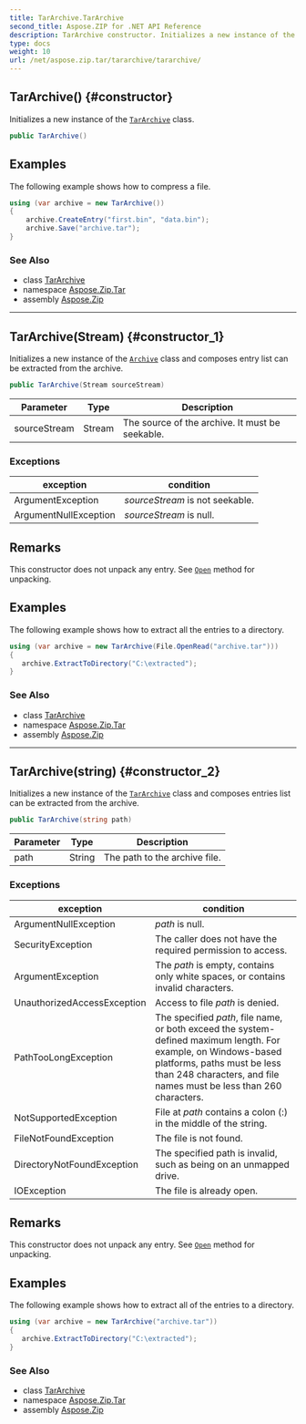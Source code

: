 ```yaml
---
title: TarArchive.TarArchive
second_title: Aspose.ZIP for .NET API Reference
description: TarArchive constructor. Initializes a new instance of the TarArchive class
type: docs
weight: 10
url: /net/aspose.zip.tar/tararchive/tararchive/
---
```

## TarArchive() {#constructor}

Initializes a new instance of the [`TarArchive`](../) class.

```csharp
public TarArchive()
```

## Examples

The following example shows how to compress a file.

```csharp
using (var archive = new TarArchive())
{
    archive.CreateEntry("first.bin", "data.bin");
    archive.Save("archive.tar");
}
```

### See Also

* class [TarArchive](../)
* namespace [Aspose.Zip.Tar](../../tararchive/)
* assembly [Aspose.Zip](../../../)

---

## TarArchive(Stream) {#constructor_1}

Initializes a new instance of the [`Archive`](../../../aspose.zip/archive/) class and composes entry list can be extracted from the archive.

```csharp
public TarArchive(Stream sourceStream)
```

| Parameter | Type | Description |
| --- | --- | --- |
| sourceStream | Stream | The source of the archive. It must be seekable. |

### Exceptions

| exception | condition |
| --- | --- |
| ArgumentException | *sourceStream* is not seekable. |
| ArgumentNullException | *sourceStream* is null. |

## Remarks

This constructor does not unpack any entry. See [`Open`](../../tarentry/open/) method for unpacking.

## Examples

The following example shows how to extract all the entries to a directory.

```csharp
using (var archive = new TarArchive(File.OpenRead("archive.tar")))
{ 
   archive.ExtractToDirectory("C:\extracted");
}
```

### See Also

* class [TarArchive](../)
* namespace [Aspose.Zip.Tar](../../tararchive/)
* assembly [Aspose.Zip](../../../)

---

## TarArchive(string) {#constructor_2}

Initializes a new instance of the [`TarArchive`](../) class and composes entries list can be extracted from the archive.

```csharp
public TarArchive(string path)
```

| Parameter | Type | Description |
| --- | --- | --- |
| path | String | The path to the archive file. |

### Exceptions

| exception | condition |
| --- | --- |
| ArgumentNullException | *path* is null. |
| SecurityException | The caller does not have the required permission to access. |
| ArgumentException | The *path* is empty, contains only white spaces, or contains invalid characters. |
| UnauthorizedAccessException | Access to file *path* is denied. |
| PathTooLongException | The specified *path*, file name, or both exceed the system-defined maximum length. For example, on Windows-based platforms, paths must be less than 248 characters, and file names must be less than 260 characters. |
| NotSupportedException | File at *path* contains a colon (:) in the middle of the string. |
| FileNotFoundException | The file is not found. |
| DirectoryNotFoundException | The specified path is invalid, such as being on an unmapped drive. |
| IOException | The file is already open. |

## Remarks

This constructor does not unpack any entry. See [`Open`](../../tarentry/open/) method for unpacking.

## Examples

The following example shows how to extract all of the entries to a directory.

```csharp
using (var archive = new TarArchive("archive.tar")) 
{ 
   archive.ExtractToDirectory("C:\extracted");
}
```

### See Also

* class [TarArchive](../)
* namespace [Aspose.Zip.Tar](../../tararchive/)
* assembly [Aspose.Zip](../../../)


